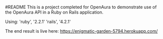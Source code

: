 #README
This is a project completed for OpenAura to demonstrate use of the OpenAura API in a Ruby on Rails application.  

Using:
'ruby',             '2.2.1'
'rails',            '4.2.1'

The end result is live here: https://enigmatic-garden-5794.herokuapp.com/

